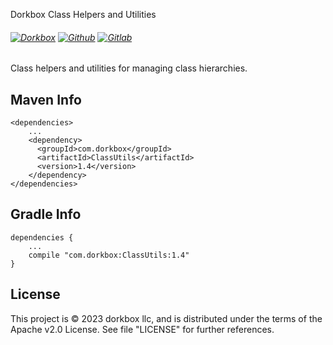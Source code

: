 Dorkbox Class Helpers and Utilities

###### [![Dorkbox](https://badge.dorkbox.com/dorkbox.svg "Dorkbox")](https://git.dorkbox.com/dorkbox/ClassUtils) [![Github](https://badge.dorkbox.com/github.svg "Github")](https://github.com/dorkbox/ClassUtils) [![Gitlab](https://badge.dorkbox.com/gitlab.svg "Gitlab")](https://gitlab.com/dorkbox/ClassUtils)


Class helpers and utilities for managing class hierarchies.


Maven Info
---------
```
<dependencies>
    ...
    <dependency>
      <groupId>com.dorkbox</groupId>
      <artifactId>ClassUtils</artifactId>
      <version>1.4</version>
    </dependency>
</dependencies>
```

Gradle Info
---------
```
dependencies {
    ...
    compile "com.dorkbox:ClassUtils:1.4"
}
```


License
---------
This project is © 2023 dorkbox llc, and is distributed under the terms of the Apache v2.0 License. See file "LICENSE" for further references.
